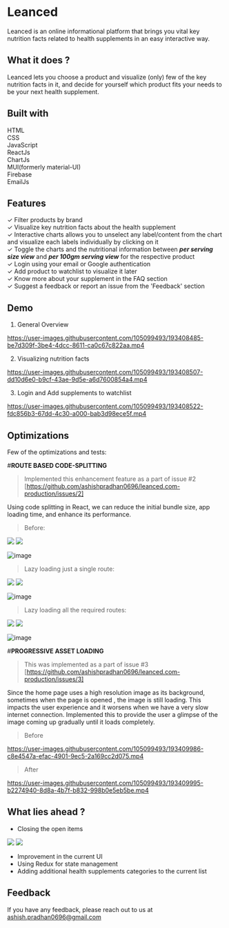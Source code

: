 
# Leanced

Leanced is an online informational platform that brings you vital key nutrition facts related to health supplements in an easy interactive way.




## What it does ?
Leanced lets you choose a product and visualize (only) few of the key nutrition facts in it, and decide for yourself which product fits your needs to be your next health supplement.


## Built with

HTML  
CSS  
JavaScript  
ReactJs  
ChartJs  
MUI(formerly material-UI)  
Firebase  
EmailJs





## Features

✓ Filter products by brand             
✓ Visualize key nutrition facts about the health supplement  
✓ Interactive charts allows you to unselect any label/content from the chart and visualize each labels individually by clicking on it  
✓ Toggle the charts and the nutritional information between ***per serving size view*** and ***per 100gm serving view*** for the respective product  
✓ Login using your email or Google authentication  
✓ Add product to watchlist to visualize it later  
✓ Know more about your supplement in the FAQ section  
✓ Suggest a feedback or report an issue from the 'Feedback' section   


## Demo

1. General Overview


https://user-images.githubusercontent.com/105099493/193408485-be7d309f-3be4-4dcc-8611-ca0c67c822aa.mp4

2. Visualizing nutrition facts 


https://user-images.githubusercontent.com/105099493/193408507-dd10d6e0-b9cf-43ae-9d5e-a6d7600854a4.mp4

3. Login and Add supplements to watchlist


https://user-images.githubusercontent.com/105099493/193408522-fdc856b3-67dd-4c30-a000-bab3d98ece5f.mp4


## Optimizations

Few of the optimizations and tests:   

#**ROUTE BASED CODE-SPLITTING**  

>Implemented this enhancement feature as a part of issue #2 [https://github.com/ashishpradhan0696/leanced.com-production/issues/2]  

Using code splitting in React, we can reduce the initial bundle size, app loading time, and enhance its performance.  
>Before:   

<img src="https://img.shields.io/badge/Bunde%20size-1.1MB-red">
<img src="https://img.shields.io/badge/Total%20resouces-7.8MB-red">

![image](https://user-images.githubusercontent.com/105099493/193408995-2b5edc1b-9e9c-4e9b-b73c-a2cc1d604a02.png)


>Lazy loading just a single route:    

<img src="https://img.shields.io/badge/Bunde%20size-988KB-yellowgreen">
<img src="https://img.shields.io/badge/Total%20resouces-7.2MB-yellowgreen">

![image](https://user-images.githubusercontent.com/105099493/193409039-78ca3b0a-f691-42b6-a0a9-8e421f38da6b.png)

>Lazy loading all the required routes: 

<img src="https://img.shields.io/badge/Bunde%20size-441KB-green">
<img src="https://img.shields.io/badge/Total%20resouces-6.7MB-green">

![image](https://user-images.githubusercontent.com/105099493/193409071-0357c928-932c-4181-8f95-d59b2cbb8436.png)



#**PROGRESSIVE ASSET LOADING**

>This was implemented as a part of issue #3 [https://github.com/ashishpradhan0696/leanced.com-production/issues/3]  

Since the home page uses a high resolution image as its background, sometimes when the page is opened , the image is still loading. This impacts the user experience and it worsens when we have a very slow internet connection. Implemented this to provide the user a glimpse of the image coming up gradually until it loads completely.

>Before  



https://user-images.githubusercontent.com/105099493/193409986-c8e4547a-efac-4901-9ec5-2a169cc2d075.mp4

>After



https://user-images.githubusercontent.com/105099493/193409995-b2274940-8d8a-4b7f-b832-998b0e5eb5be.mp4


## What lies ahead ?
- Closing the open items
<img src="https://img.shields.io/badge/issues-3%20closed-green">
<img src="https://img.shields.io/badge/issues-2%20open-orange">

- Improvement in the current UI
- Using Redux for state management
- Adding additional health supplements categories to the current list



## Feedback

If you have any feedback, please reach out to us at ashish.pradhan0696@gmail.com







